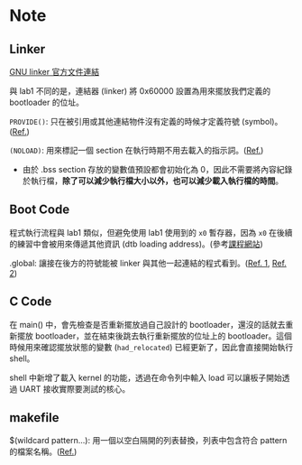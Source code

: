# Note

## Linker

[GNU linker 官方文件連結](https://sourceware.org/binutils/docs/ld/index.html#SEC_Contents)

與 lab1 不同的是，連結器 (linker) 將 0x60000 設置為用來擺放我們定義的 bootloader 的位址。

`PROVIDE()`: 只在被引用或其他連結物件沒有定義的時候才定義符號 (symbol)。 ([Ref.](https://sourceware.org/binutils/docs/ld/PROVIDE.html))

`(NOLOAD)`: 用來標記一個 section 在執行時期不用去載入的指示詞。([Ref.](https://ftp.gnu.org/old-gnu/Manuals/ld-2.9.1/html_node/ld_21.html))

* 由於 .bss section 存放的變數值預設都會初始化為 0，因此不需要將內容紀錄於執行檔，**除了可以減少執行檔大小以外，也可以減少載入執行檔的時間**。

## Boot Code

程式執行流程與 lab1 類似，但避免使用 lab1 使用到的 `x0` 暫存器，因為 `x0` 在後續的練習中會被用來傳遞其他資訊 (dtb loading address)。(參考[課程網站](https://nycu-caslab.github.io/OSC2024/labs/lab2.html#dtb-loading))

.global: 讓接在後方的符號能被 linker 與其他一起連結的程式看到。([Ref. 1](https://ftp.gnu.org/old-gnu/Manuals/gas/html_chapter/as_7.html#SEC93), [Ref. 2](https://developer.arm.com/documentation/100068/0622/Migrating-from-armasm-to-the-armclang-Integrated-Assembler/Miscellaneous-directives?lang=en))

## C Code

在 main() 中，會先檢查是否重新擺放過自己設計的 bootloader，還沒的話就去重新擺放 bootloader，並在結束後跳去執行重新擺放的位址上的 bootloader。這個時候用來確認擺放狀態的變數 (`had_relocated`) 已經更新了，因此會直接開始執行 shell。

shell 中新增了載入 kernel 的功能，透過在命令列中輸入 load 可以讓板子開始透過 UART 接收實際要測試的核心。

## makefile

$(wildcard pattern...): 用一個以空白隔開的列表替換，列表中包含符合 pattern 的檔案名稱。([Ref.](https://www.gnu.org/software/make/manual/html_node/Wildcard-Function.html))
